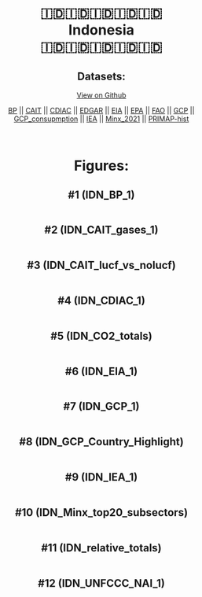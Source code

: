 
<center>
<h1 align="center">
🇮🇩🇮🇩🇮🇩🇮🇩🇮🇩
<br>
Indonesia
<br>
🇮🇩🇮🇩🇮🇩🇮🇩🇮🇩
</h1>
<h2>Datasets:</h2>
<p><a href="https://github.com/dquintani/GreenhouseData/tree/master/country_data/IDN_Indonesia/data">View on Github</a>
<br></p><p><a href="data/IDN_BP.csv">BP</a> || <a href="data/IDN_CAIT.csv">CAIT</a> || <a href="data/IDN_CDIAC.csv">CDIAC</a> || <a href="data/IDN_EDGAR.csv">EDGAR</a> || <a href="data/IDN_EIA.csv">EIA</a> || <a href="data/IDN_EPA.csv">EPA</a> || <a href="data/IDN_FAO.csv">FAO</a> || <a href="data/IDN_GCP.csv">GCP</a> || <a href="data/IDN_GCP_consupmption.csv">GCP_consupmption</a> || <a href="data/IDN_IEA.csv">IEA</a> || <a href="data/IDN_Minx_2021.csv">Minx_2021</a> || <a href="data/IDN_PRIMAP-hist.csv">PRIMAP-hist</a></p><p><br></p>
<h1>Figures:</h1><h2>#1 (IDN_BP_1)</h2>
<p><img alt="" src="figures/IDN_BP_1.png" /></p><h2>#2 (IDN_CAIT_gases_1)</h2>
<p><img alt="" src="figures/IDN_CAIT_gases_1.png" /></p><h2>#3 (IDN_CAIT_lucf_vs_nolucf)</h2>
<p><img alt="" src="figures/IDN_CAIT_lucf_vs_nolucf.png" /></p><h2>#4 (IDN_CDIAC_1)</h2>
<p><img alt="" src="figures/IDN_CDIAC_1.png" /></p><h2>#5 (IDN_CO2_totals)</h2>
<p><img alt="" src="figures/IDN_CO2_totals.png" /></p><h2>#6 (IDN_EIA_1)</h2>
<p><img alt="" src="figures/IDN_EIA_1.png" /></p><h2>#7 (IDN_GCP_1)</h2>
<p><img alt="" src="figures/IDN_GCP_1.png" /></p><h2>#8 (IDN_GCP_Country_Highlight)</h2>
<p><img alt="" src="figures/IDN_GCP_Country_Highlight.png" /></p><h2>#9 (IDN_IEA_1)</h2>
<p><img alt="" src="figures/IDN_IEA_1.png" /></p><h2>#10 (IDN_Minx_top20_subsectors)</h2>
<p><img alt="" src="figures/IDN_Minx_top20_subsectors.png" /></p><h2>#11 (IDN_relative_totals)</h2>
<p><img alt="" src="figures/IDN_relative_totals.png" /></p><h2>#12 (IDN_UNFCCC_NAI_1)</h2>
<p><img alt="" src="figures/IDN_UNFCCC_NAI_1.png" /></p>